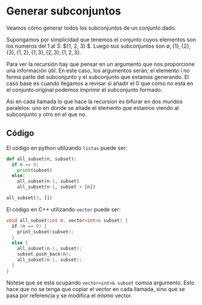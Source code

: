 # Generar subconjuntos

Veamos cómo generar todos los subconjuntos de un conjunto dado. 

Supongamos por simplicidad que tenemos el conjunto cuyos elementos son los numeros del 1 al 3: $\{1, 2, 3\} $. Luego sus subconjuntos son $\emptyset, \{1\}, \{2\}, \{3\}, \{1, 2\}, \{1, 3\}, \{2, 3\}, \{1, 2, 3\}$.

Para ver la recursión hay que pensar en un argumento que nos proporcione una información útil. En este caso, los argumentos serán; el elemento $i$ no forma parte del subconjunto y el subconjunto que estamos generando. El caso base es cuando llegamos a revisar si añadir el $0$ que como no está en el conjunto original podemos imprimir el subconjunto formado.

Asi en cada llamada lo que hace la recursion es bifurar en dos mundos paralelos: uno en donde se añade el elemento que estamos viendo al subconjunto y otro en el que no. 

## Código

El código en python utilizando `listas` puede ser:

```python
def all_subset(n, subset):
  if n == 0:
    print(subset)
  else:
    all_subset(n-1, subset)
    all_subset(n-1, subset + [n])

all_subset(3, [])
```

El código en C++ utilizando `vector` puede ser:

```cpp
void all_subset(int n, vector<int>& subset) {
  if (n == 0) {
    print_subset(subset);
  }
  else {
    all_subset(n-1, subset);
    subset.push_back(n);
    all_subset(n-1, subset);
  }
}
```

Notese que se esta ocupando `vector<int>& subset` comoa argumento. Esto hace que no se tenga que copiar el vector en cada llamada, sino que se pasa por referencia y se modifica el mismo vector.
